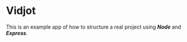 #  Vidjot
  
This is an example app of how to structure a real project using ***Node*** and ***Express***.
 
